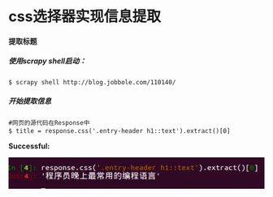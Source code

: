 # css选择器实现信息提取
#### 提取标题
##### 使用scrapy shell启动：
```
$ scrapy shell http://blog.jobbole.com/110140/
```
##### 开始提取信息
```
#网页的源代码在Response中
$ title = response.css('.entry-header h1::text').extract()[0]
```
**Successful:**

![](img/007.png)

